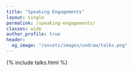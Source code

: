 ```yaml
---
title: "Speaking Engagements"
layout: single
permalink: /speaking-engagements/
classes: wide
author_profile: true
header:
  og_image: "/assets/images/undraw/talks.png"
---
```


{% include talks.html %}
